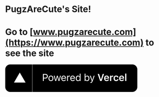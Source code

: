 # PugzAreCute's Site!

# Go to [www.pugzarecute.com](https://www.pugzarecute.com) to see the site

[![Vercel](img/powered-by-vercel.svg)](https://vercel.com/?utm_source=pugsmods&utm_campaign=oss)